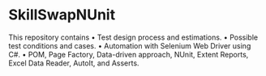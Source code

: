 # SkillSwapNUnit
This repository contains
• Test design process and estimations.
• Possible test conditions and cases.
• Automation with Selenium Web Driver using C#.
• POM, Page Factory, Data-driven approach, NUnit, Extent Reports, Excel Data Reader, AutoIt, and Asserts.
